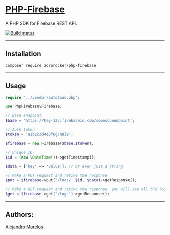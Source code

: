 [PHP-Firebase](https://github.com/adrorocker/php-firebase)
===================================

A PHP SDK for Firebase REST API.

[![Build status][Master image]][Master]

-----------------------------------

## Installation

```
composer require adrorocker/php-firebase
```
-----------------------------------

## Usage

```php
require '../vendor/autoload.php';

use PhpFirebase\Firebase;

// Base endpoint
$base = 'https://hey-123.firebaseio.com/somesubendpoint';

// Auth token
$token = 'a1b2c3d4e5f6g7h8i9';

$firebase = new Firebase($base,$token);

// Unique ID
$id = (new \DateTime())->getTimestamp();

$data = ['key' => 'value']; // Or even just a string

// Make a PUT request and retive the response
$put = $firebase->put('/logs/'.$id, $data)->getResponse();

// Make a GET request and retive the response, you will see all the logs
$get = $firebase->get('/logs')->getResponse();
```
-----------------------------------

## Authors:

[Alejandro Morelos](https://github.com/adrorocker). 

  [Master]: https://travis-ci.org/adrorocker/php-firebase/
  [Master image]: https://travis-ci.org/adrorocker/php-firebase.svg?branch=master